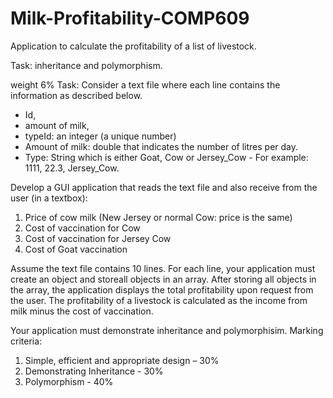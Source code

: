 # Milk-Profitability-COMP609
Application to calculate the profitability of a list of livestock.


Task: inheritance and polymorphism.

weight 6%
Task: Consider a text file where each line contains the information as described below.
- Id, 
- amount of milk, 
- typeId: an integer (a unique number)
- Amount of milk: double that indicates the number of litres per day.
- Type: String which is either Goat, Cow or Jersey_Cow - For example: 1111, 22.3, Jersey_Cow.

Develop a GUI application that reads the text file and also receive from the user (in a textbox):
1. Price of cow milk (New Jersey or normal Cow: price is the same)
2. Cost of vaccination for Cow
3. Cost of vaccination for Jersey Cow
4. Cost of Goat vaccination

Assume the text file contains 10 lines. For each line, your application must create an object and storeall objects in an array. After storing all objects in the array, the application displays the total profitability upon request from the user. The profitability of a livestock is calculated as the income from milk minus the cost of vaccination. 

Your application must demonstrate inheritance and polymorphisim.
Marking criteria:
1. Simple, efficient and appropriate design – 30% 
2. Demonstrating Inheritance - 30%
3. Polymorphism - 40%

